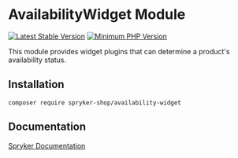 # AvailabilityWidget Module
[![Latest Stable Version](https://poser.pugx.org/spryker-shop/availability-widget/v/stable.svg)](https://packagist.org/packages/spryker-shop/availability-widget)
[![Minimum PHP Version](https://img.shields.io/badge/php-%3E%3D%207.4-8892BF.svg)](https://php.net/)

This module provides widget plugins that can determine a product's availability status.

## Installation

```
composer require spryker-shop/availability-widget
```

## Documentation

[Spryker Documentation](https://academy.spryker.com)
